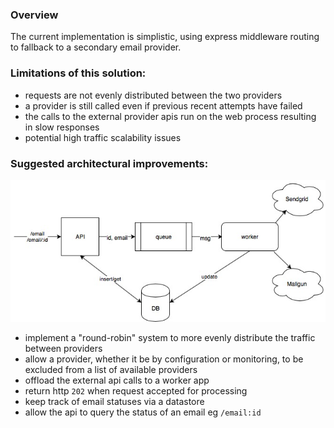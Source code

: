 ### Overview
The current implementation is simplistic, using express middleware routing to fallback to a secondary email provider.  

### Limitations of this solution:
- requests are not evenly distributed between the two providers
- a provider is still called even if previous recent attempts have failed 
- the calls to the external provider apis run on the web process resulting in slow responses
- potential high traffic scalability issues

### Suggested architectural improvements:
![archtecture](/architecture.jpg?raw=true "Proposed Changes")
- implement a "round-robin" system to more evenly distribute the traffic between providers
- allow a provider, whether it be by configuration or monitoring, to be excluded from a list of available providers
- offload the external api calls to a worker app
- return http `202` when request accepted for processing
- keep track of email statuses via a datastore
- allow the api to query the status of an email eg `/email:id`

